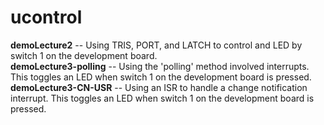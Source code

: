 ucontrol
========

<b>demoLecture2</b> -- Using TRIS, PORT, and LATCH to control and LED by switch 1 on the development board.<br>
<b>demoLecture3-polling</b> -- Using the 'polling' method involved interrupts. This toggles an LED when switch 1 on the development board is pressed.<br>
<b>demoLecture3-CN-USR</b> -- Using an ISR to handle a change notification interrupt. This toggles an LED when switch 1 on the development board is pressed.<br>
